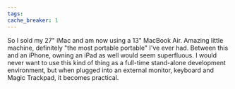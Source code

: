 ```yaml
---
tags: 
cache_breaker: 1
---
```


So I sold my 27" iMac and am now using a 13" MacBook Air. Amazing little machine, definitely "the most portable portable" I've ever had. Between this and an iPhone, owning an iPad as well would seem superfluous. I would never want to use this kind of thing as a full-time stand-alone development environment, but when plugged into an external monitor, keyboard and Magic Trackpad, it becomes practical.
